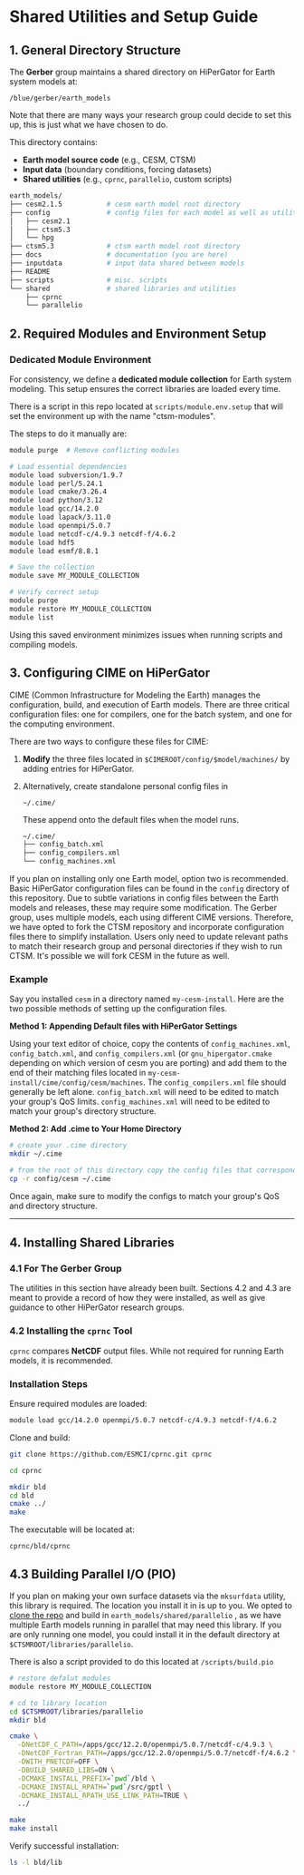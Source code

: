 # Shared Utilities and Setup Guide

## 1. General Directory Structure

The **Gerber** group maintains a shared directory on HiPerGator for Earth system models at:

```
/blue/gerber/earth_models
```

Note that there are many ways your research group could decide to set this up, this is just what we have chosen to do.

This directory contains:

- **Earth model source code** (e.g., CESM, CTSM)
- **Input data** (boundary conditions, forcing datasets)
- **Shared utilities** (e.g., `cprnc`, `parallelio`, custom scripts)

```bash
earth_models/
├── cesm2.1.5			# cesm earth model root directory
├── config				# config files for each model as well as utility scripts
│   ├── cesm2.1
│   ├── ctsm5.3
│   └── hpg
├── ctsm5.3				# ctsm earth model root directory
├── docs				# documentation (you are here)
├── inputdata			# input data shared between models
├── README
├── scripts				# misc. scripts
└── shared				# shared libraries and utilities
    ├── cprnc
    └── parallelio
```

## 2. Required Modules and Environment Setup

### **Dedicated Module Environment**

For consistency, we define a **dedicated module collection** for Earth system modeling. This setup ensures the correct libraries are loaded every time.

There is a script in this repo located at `scripts/module.env.setup` that will set the environment up with the name "ctsm-modules".

The steps to do it manually are:
```bash
module purge  # Remove conflicting modules

# Load essential dependencies
module load subversion/1.9.7 
module load perl/5.24.1 
module load cmake/3.26.4
module load python/3.12
module load gcc/14.2.0
module load lapack/3.11.0
module load openmpi/5.0.7
module load netcdf-c/4.9.3 netcdf-f/4.6.2
module load hdf5
module load esmf/8.8.1

# Save the collection
module save MY_MODULE_COLLECTION

# Verify correct setup
module purge
module restore MY_MODULE_COLLECTION
module list
```

Using this saved environment minimizes issues when running scripts and compiling models. 

## 3. Configuring CIME on HiPerGator

CIME (Common Infrastructure for Modeling the Earth) manages the configuration, build, and execution of Earth models. There are three critical configuration files: one for compilers, one for the batch system, and one for the computing environment.

There are two ways to configure these files for CIME:

1. **Modify** the three files located in `$CIMEROOT/config/$model/machines/` by adding entries for HiPerGator.

2. Alternatively, create standalone personal config files in 

   ```
   ~/.cime/
   ```

   These append onto the default files when the model runs.

   ```bash
   ~/.cime/
   ├── config_batch.xml
   ├── config_compilers.xml
   └── config_machines.xml
   ```

If you plan on installing only one Earth model, option two is recommended. Basic HiPerGator configuration files can be found in the `config` directory of this repository. Due to subtle variations in config files between the Earth models and releases, these may require some modification. The Gerber group, uses multiple models, each using different CIME versions. Therefore, we have opted to fork the CTSM repository and incorporate configuration files there to simplify installation. Users only need to update relevant paths to match their research group and personal directories if they wish to run CTSM. It's possible we will fork CESM in the future as well.

### Example

Say you installed `cesm` in a directory named `my-cesm-install`. Here are the two possible methods of setting up the configuration files.

__Method 1: Appending Default files with HiPerGator Settings__

Using your text editor of choice, copy the contents of `config_machines.xml`, `config_batch.xml`, and `config_compilers.xml` (or `gnu_hipergator.cmake` depending on which version of cesm you are porting) and add them to the end of their matching files located in `my-cesm-install/cime/config/cesm/machines`. The `config_compilers.xml` file should generally be left alone. `config_batch.xml` will need to be edited to match your group's QoS limits. `config_machines.xml` will need to be edited to match your group's directory structure.

__Method 2: Add .cime to Your Home Directory__

```bash
# create your .cime directory
mkdir ~/.cime

# from the root of this directory copy the config files that correspond to the model you are porting
cp -r config/cesm ~/.cime
```

Once again, make sure to modify the configs to match your group's QoS and directory structure.

------

## 4. Installing Shared Libraries

### 4.1 For The Gerber Group

The utilities in this section have already been built. Sections 4.2 and 4.3 are meant to provide a record of how they were installed, as well as give guidance to other HiPerGator research groups.

### 4.2 Installing the `cprnc` Tool

`cprnc` compares **NetCDF** output files. While not required for running Earth models, it is recommended.

### **Installation Steps**

Ensure required modules are loaded:

```bash
module load gcc/14.2.0 openmpi/5.0.7 netcdf-c/4.9.3 netcdf-f/4.6.2
```

Clone and build:

```bash
git clone https://github.com/ESMCI/cprnc.git cprnc

cd cprnc

mkdir bld
cd bld
cmake ../
make
```

The executable will be located at:

```
cprnc/bld/cprnc
```

## 4.3 Building Parallel I/O (PIO)

If you plan on making your own surface datasets via the `mksurfdata` utility, this library is required. The location you install it in is up to you. We opted to [clone the repo](https://github.com/NCAR/ParallelIO) and build in  `earth_models/shared/parallelio` , as we have multiple Earth models running in parallel that may need this library. If you are only running one model, you could install it in the default directory at `$CTSMROOT/libraries/parallelio`.

There is also a script provided to do this located at `/scripts/build.pio`

```bash
# restore defalut modules
module restore MY_MODULE_COLLECTION

# cd to library location
cd $CTSMROOT/libraries/parallelio
mkdir bld

cmake \
  -DNetCDF_C_PATH=/apps/gcc/12.2.0/openmpi/5.0.7/netcdf-c/4.9.3 \
  -DNetCDF_Fortran_PATH=/apps/gcc/12.2.0/openmpi/5.0.7/netcdf-f/4.6.2 \
  -DWITH_PNETCDF=OFF \
  -DBUILD_SHARED_LIBS=ON \
  -DCMAKE_INSTALL_PREFIX=`pwd`/bld \
  -DCMAKE_INSTALL_RPATH=`pwd`/src/gptl \
  -DCMAKE_INSTALL_RPATH_USE_LINK_PATH=TRUE \
  ../

make
make install
```

Verify successful installation:

```bash
ls -l bld/lib
```
